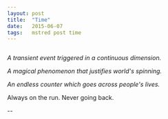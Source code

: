 ```yaml
---
layout: post
title:  "Time"
date:   2015-06-07
tags:   mstred post time
---
```


<pre id="time"></pre>

_A transient event triggered in a continuous dimension._

_A magical phenomenon that justifies world's spinning._

_An endless counter which goes across people's lives._

Always on the run. <span title="maybe someday...">Never going back.</span>


--

<script id="clock" type="javascript/worker">
  "use strict";
  (function() {
    onmessage = function(e) {
      var tick = function() {
        var now = new Date();
        postMessage(now.toLocaleTimeString());
      };
      var tock = function() {
        setTimeout(tick, 1000);
      };
      switch (e.data) {
        case 'tick':
          tick(); break;
        case 'tock':
          tock();
      }
    };
  })();
</script>

<script type="text/javascript">
  var blob = new Blob([document.querySelector('#clock').textContent]);
  var clock = new Worker(window.URL.createObjectURL(blob));
  clock.onmessage = function(e) {
    document.querySelector("#time").textContent = e.data;
    clock.postMessage('tock');
  };
  clock.postMessage('tick');
</script>
